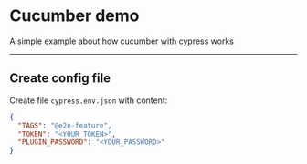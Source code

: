 # Cucumber demo

A simple example about how cucumber with cypress works

---
## Create config file

Create file `cypress.env.json` with content:

```json
{
  "TAGS": "@e2e-feature",
  "TOKEN": "<YOUR_TOKEN>",
  "PLUGIN_PASSWORD": "<YOUR_PASSWORD>"
}
```
